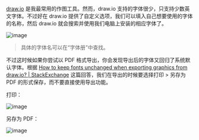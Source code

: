 [draw.io](https://app.diagrams.net/) 是我最常用的作图工具。然而，draw.io 支持的字体很少，只支持少数英文字体。不过好在 draw.io 提供了自定义选项，我们可以填入自己想要使用的字体的名称，然后 draw.io 就会搜索并使用我们电脑上安装的相应字体了。

![image](https://img2024.cnblogs.com/blog/2778973/202405/2778973-20240531175548239-1718047761.png)

> 具体的字体名可以在“字体册”中查找。

不过这时候如果你尝试以 PDF 格式导出，你会发现导出后的字体又回归了系统默认字体。根据 [How to keep fonts unchanged when exporting graphics from draw.io? | StackExchange](https://webapps.stackexchange.com/questions/107207/how-to-keep-fonts-unchanged-when-exporting-graphics-from-draw-io) 这篇回答，我们在导出的时候要选择打印 > 另存为 PDF 的形式保存，而不要直接使用导出功能。

打印：

![image](https://img2024.cnblogs.com/blog/2778973/202405/2778973-20240531175556911-761355311.png)

另存为 PDF：

![image](https://img2024.cnblogs.com/blog/2778973/202405/2778973-20240531175601053-1770071715.png)
